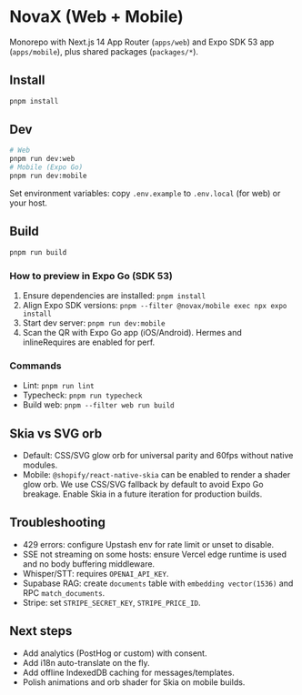 # NovaX (Web + Mobile)

Monorepo with Next.js 14 App Router (`apps/web`) and Expo SDK 53 app (`apps/mobile`), plus shared packages (`packages/*`).

## Install

```bash
pnpm install
```

## Dev

```bash
# Web
pnpm run dev:web
# Mobile (Expo Go)
pnpm run dev:mobile
```

Set environment variables: copy `.env.example` to `.env.local` (for web) or your host.

## Build

```bash
pnpm run build
```

### How to preview in Expo Go (SDK 53)

1. Ensure dependencies are installed: `pnpm install`
2. Align Expo SDK versions: `pnpm --filter @novax/mobile exec npx expo install`
3. Start dev server: `pnpm run dev:mobile`
4. Scan the QR with Expo Go app (iOS/Android). Hermes and inlineRequires are enabled for perf.

### Commands

- Lint: `pnpm run lint`
- Typecheck: `pnpm run typecheck`
- Build web: `pnpm --filter web run build`

## Skia vs SVG orb
- Default: CSS/SVG glow orb for universal parity and 60fps without native modules.
- Mobile: `@shopify/react-native-skia` can be enabled to render a shader glow orb. We use CSS/SVG fallback by default to avoid Expo Go breakage. Enable Skia in a future iteration for production builds.

## Troubleshooting
- 429 errors: configure Upstash env for rate limit or unset to disable.
- SSE not streaming on some hosts: ensure Vercel edge runtime is used and no body buffering middleware.
- Whisper/STT: requires `OPENAI_API_KEY`.
- Supabase RAG: create `documents` table with `embedding vector(1536)` and RPC `match_documents`.
- Stripe: set `STRIPE_SECRET_KEY`, `STRIPE_PRICE_ID`.

## Next steps
- Add analytics (PostHog or custom) with consent.
- Add i18n auto-translate on the fly.
- Add offline IndexedDB caching for messages/templates.
- Polish animations and orb shader for Skia on mobile builds.